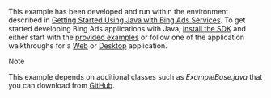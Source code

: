 This example has been developed and run within the environment described in [Getting Started Using Java with Bing Ads Services](../../concepts/getting-started-using-java-with-bing-ads-services.md). To get started developing Bing Ads applications with Java, [install the SDK](../../concepts/getting-started-using-java-with-bing-ads-services.md#installation) and either start with the [provided examples](http://go.microsoft.com/fwlink/?LinkId=525443) or follow one of the application walkthroughs for a [Web](Walkthrough:%20Bing%20Ads%20Web%20Application%20in%20Java.md) or [Desktop](Walkthrough:%20Bing%20Ads%20Desktop%20Application%20in%20Java.md) application.

> [!NOTE]
> This example depends on additional classes such as *ExampleBase.java* that you can download from [GitHub](http://go.microsoft.com/fwlink/?LinkId=525443).